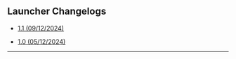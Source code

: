## **Launcher Changelogs**

 - [1.1 (09/12/2024)](https://github.com/VaporClient/Changelogs/blob/main/changelogs/vaporclient.md)

 - [1.0 (05/12/2024)](https://github.com/VaporClient/Changelogs/blob/main/changelogs/vaporclient.md)
---
